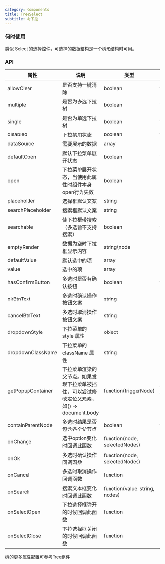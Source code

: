 ```yaml
---
category: Components
title: TreeSelect
subtitle: 树下拉
---
```


### 何时使用
类似 Select 的选择控件，可选择的数据结构是一个树形结构时可用。
### API
| 属性 | 说明 | 类型 | 默认值 |
| --- | --- | --- | --- |
| allowClear | 是否支持一键清除 | boolean | false |
| multiple | 是否为多选下拉树 | boolean | false |
| single | 是否为单选下拉树 | boolean | false |
| disabled | 下拉禁用状态 | boolean | false |
| dataSource | 需要展示的数据 | array | [] |
| defaultOpen | 默认下拉菜单展开状态 | boolean | false |
| open | 下拉菜单展开状态，当使用此属性时组件本身open行为失效 | boolean | - |
| placeholder | 选择框默认文案 | string | - |
| searchPlaceholder | 搜索框默认文案 | string | - |
| searchable | 使下拉框带搜索（多选暂不支持搜索） | boolean | false |
| emptyRender | 数据为空时下拉框显示内容 | string\node | '暂时没有数据' |
| defaultValue | 默认选中的项 | array | - |
| value | 选中的项 | array | - |
| hasConfirmButton | 多选时是否有确认按钮 | boolean | false |
| okBtnText | 多选时确认操作按钮文案| string | '确认' |
| cancelBtnText | 多选时取消操作按钮文案 | string | '取消' |
| dropdownStyle | 下拉菜单的 style 属性 | object | - |
| dropdownClassName | 下拉菜单的 className 属性 | string | - |
| getPopupContainer | 下拉菜单渲染的父节点。如果发现下拉菜单被挡住，可以尝试修改定位父元素，如() => document.body | function(triggerNode) | triggerNode => triggerNode.parentElement |
| containParentNode | 多选时结果是否包含各个父节点 | boolean | false |
| onChange | 选中option变化时回调此函数 | function(node, selectedNodes) | - |
| onOk | 多选时确认操作回调函数| function(node, selectedNodes) | - |
| onCancel | 多选时取消操作回调函数 | function | - |
| onSearch | 搜索文本框变化时回调此函数 | function(value: string, nodes) | - |
| onSelectOpen | 下拉选择框弹开的时候回调此函数 | function | - |
| onSelectClose | 下拉选择框关闭的时候回调此函数 | function | - |
树的更多属性配置可参考Tree组件